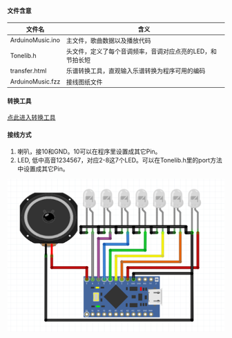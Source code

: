 #### 文件含意
|文件名|含义|
|--|--|
|ArduinoMusic.ino|主文件，歌曲数据以及播放代码|
|Tonelib.h|头文件，定义了每个音调频率，音调对应点亮的LED，和节拍长短|
|transfer.html|乐谱转换工具，直观输入乐谱转换为程序可用的编码|
|ArduinoMusic.fzz|接线图纸文件|

#### 转换工具
[点此进入转换工具](//troncool.github.io/practice/Arduino/ArduinoMusic/transfer.html)

#### 接线方式
1. 喇叭，接10和GND。10可以在程序里设置成其它Pin。
2. LED, 低中高音1234567，对应2-8这7个LED。可以在Tonelib.h里的port方法中设置成其它Pin。

![接线图](figv3.png)


